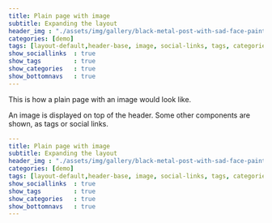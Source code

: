 ```yaml
---
title: Plain page with image
subtitle: Expanding the layout
header_img : "./assets/img/gallery/black-metal-post-with-sad-face-paint-3314301.jpg"
categories: [demo]
tags: [layout-default,header-base, image, social-links, tags, categories, bottom-navs]
show_sociallinks  : true
show_tags         : true
show_categories   : true
show_bottomnavs   : true
---
```


This is how a plain page with an image would look like.

An image is displayed on top of the header. Some other components are shown, as tags or social links.


```yaml
---
title: Plain page with image
subtitle: Expanding the layout
header_img : "./assets/img/gallery/black-metal-post-with-sad-face-paint-3314301.jpg"
categories: [demo]
tags: [layout-default,header-base, image, social-links, tags, categories, bottom-navs]
show_sociallinks  : true
show_tags         : true
show_categories   : true
show_bottomnavs   : true
---
```
